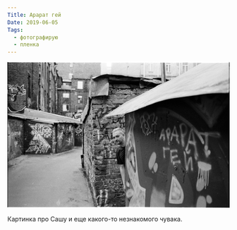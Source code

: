 ```yaml
---
Title: Арарат гей
Date: 2019-06-05
Tags:
  - фотографирую
  - пленка
---
```


![Арарат гей](images/ararat-gay.jpg)

Картинка про Сашу и еще какого-то незнакомого чувака.